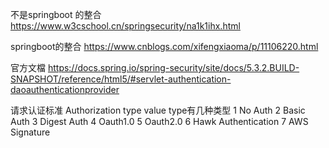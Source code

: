 不是springboot 的整合 https://www.w3cschool.cn/springsecurity/na1k1ihx.html

springboot的整合 https://www.cnblogs.com/xifengxiaoma/p/11106220.html



官方文檔
https://docs.spring.io/spring-security/site/docs/5.3.2.BUILD-SNAPSHOT/reference/html5/#servlet-authentication-daoauthenticationprovider

请求认证标准
Authorization type  value
type有几种类型
1 No Auth 
2 Basic Auth 
3 Digest Auth
4 Oauth1.0
5 Oauth2.0
6 Hawk Authentication
7 AWS Signature